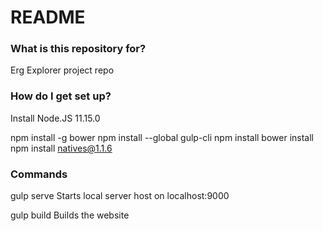 # README #

### What is this repository for? ###

Erg Explorer project repo

### How do I get set up? ###

Install Node.JS 11.15.0

npm install -g bower
npm install --global gulp-cli
npm install
bower install
npm install natives@1.1.6

### Commands ###

gulp serve
Starts local server host on localhost:9000

gulp build
Builds the website